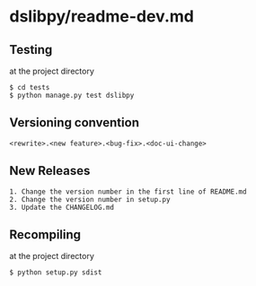 dslibpy/readme-dev.md
=====================

Testing
-------
at the project directory

    $ cd tests
    $ python manage.py test dslibpy
    
Versioning convention
---------------------
    <rewrite>.<new feature>.<bug-fix>.<doc-ui-change>

New Releases
------------
    1. Change the version number in the first line of README.md
    2. Change the version number in setup.py
    3. Update the CHANGELOG.md

Recompiling
-----------
at the project directory
    
    $ python setup.py sdist
